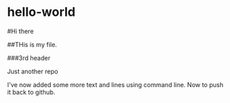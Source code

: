 hello-world
====================


#Hi there

##THis is my file. 

###3rd header 

Just another repo


I've now added some more text and lines using command line. Now to push it back to github.

